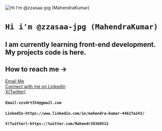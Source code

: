 ![Hi I'm @zzasaa-jpg (MahendraKumar)](https://images.pexels.com/photos/417074/pexels-photo-417074.jpeg?cs=srgb&dl=pexels-souvenirpixels-417074.jpg&fm=jpg)
# `Hi i'm @zzasaa-jpg (MahendraKumar)`
## I am currently learning front-end development. My projects code is here.
## How to reach me ->
[Email Me](mailto:zzsdrt354@gmail.com)  
[Connect with me on LinkedIn](https://www.linkedin.com/in/mahendra-kumar-44627a243/)  
[X(Twitter)](https://twitter.com/Mahendr38360512)  
#### `Email-zzsdrt354@gmail.com`
#### `LinkedIn-https://www.linkedin.com/in/mahendra-kumar-44627a243/`
#### `X(Twitter)-https://twitter.com/Mahendr38360512`
